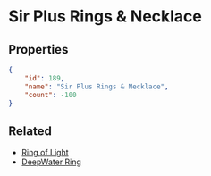 # Sir Plus Rings & Necklace

<no description available>

## Properties

```json
{
    "id": 189,
    "name": "Sir Plus Rings & Necklace",
    "count": -100
}
```

## Related

- [Ring of Light](../items/5144-ring-of-light.md)
- [DeepWater Ring](../items/5145-deepwater-ring.md)

